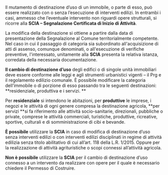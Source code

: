 Il mutamento di destinazione d’uso di un immobile, o parte di esso, può essere realizzato con o senza l’esecuzione di interventi edilizi. In entrambi i casi, ammesso che l’eventuale intervento non riguardi opere strutturali, si ricorre alla  **SCIA – Segnalazione Certificata di Inizio di Attività**.

La modifica della destinazione si ottiene a partire dalla data di presentazione della Segnalazione al Comune territorialmente competente. Nel caso in cui il passaggio di categoria sia subordinato all'acquisizione di atti di assenso, comunque denominati, o all'esecuzione di verifiche preventive, l'interessato, unitamente alla **SCIA** presenta la relativa istanza, corredata della necessaria documentazione.

**Il cambio di destinazione d’uso** degli edifici o di singole unità immobiliari deve essere conforme alle leggi e agli strumenti urbanistici vigenti – il Prg e il regolamento edilizio comunale.
È possibile modificare la categoria dell’immobile o di porzione di esso passando tra le seguenti destinazioni: **residenziale, produttiva e i servizi. **

Per **residenziale** si intendono le abitazioni, per **produttive** le imprese, i negozi e le attività di ogni genere compresa la destinazione agricola, **per servizi **si fa riferimento alle attività socio-sanitarie, direzionali, pubbliche o private, comprese le attività commerciali, turistiche, produttive, ricreative, sportive, culturali e di somministrazione di cibi e bevande.

**È possibile** utilizzare la **SCIA** in caso di modifica di destinazione d’uso senza interventi edilizi o con interventi edilizi disciplinati in regime di attività edilizia senza titolo abilitativo di cui all’art. 118 della L.R. 1/2015. Oppure per la realizzazione di attività agrituristiche o scopi connessi all’attività agricola.

**Non è possibile** utilizzare la **SCIA** per il cambio di destinazione d’uso connesso a un intervento da realizzare con opere per il quale è necessario chiedere il Permesso di Costruire.
